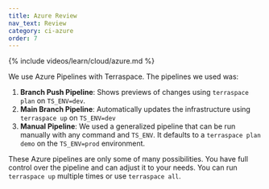 ```yaml
---
title: Azure Review
nav_text: Review
category: ci-azure
order: 7
---
```


{% include videos/learn/cloud/azure.md %}

We use Azure Pipelines with Terraspace. The pipelines we used was:

1. **Branch Push Pipeline**: Shows previews of changes using `terraspace plan` on `TS_ENV=dev`.
2. **Main Branch Pipeline**: Automatically updates the infrastructure using `terraspace up` on `TS_ENV=dev`
3. **Manual Pipeline**: We used a generalized pipeline that can be run manually with any command and `TS_ENV`. It defaults to a `terraspace plan demo` on the `TS_ENV=prod` environment.

These Azure pipelines are only some of many possibilities. You have full control over the pipeline and can adjust it to your needs. You can run `terraspace up` multiple times or use `terraspace all`.
